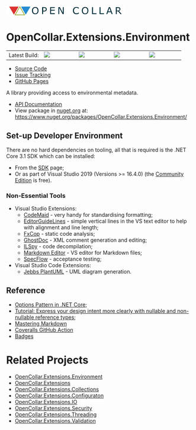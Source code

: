 ![Open Collar](./media/opencollar-logo-320x25x32.png) 
# OpenCollar.Extensions.Environment

<table style="border-style: none; width: 100%;">
    <tr style="border-style: none;">
        <td style="width: 20%; border-style: none;">Latest Build:</td>
        <td style="width: 20%; border-style: none;"><a href="https://github.com/open-collar/OpenCollar.Extensions.Environment/actions"><img src="https://img.shields.io/github/workflow/status/open-collar/OpenCollar.Extensions.Environment/Build and Deploy"/></a></td>
        <td style="width: 20%; border-style: none;"><a href="https://coveralls.io/github/open-collar/OpenCollar.Extensions.Environment?branch=master"><img src="https://coveralls.io/repos/github/open-collar/OpenCollar.Extensions.Environment/badge.svg?branch=master"/></a></td>
        <td style="width: 20%; border-style: none;"><a href="https://www.nuget.org/packages/OpenCollar.Extensions.Environment/"><img src="https://img.shields.io/nuget/vpre/OpenCollar.Extensions.Environment?color=green"/></a></td>
        <td style="width: 20%; border-style: none;"><a href="https://open-collar.github.io/OpenCollar.Extensions.Environment/articles/intro.html"><img src="https://img.shields.io/nuget/dt/OpenCollar.Extensions.Environment?color=green"/></a></td>
    </tr>
</table>

 * [Source Code](https://github.com/open-collar/OpenCollar.Extensions.Environment)
 * [Issue Tracking](https://github.com/open-collar/OpenCollar.Extensions.Environment/issues)
 * [GitHub Pages](https://open-collar.github.io/OpenCollar.Extensions.Environment/)



A library providing access to environmental metadata.

 * [API Documentation](https://open-collar.github.io/OpenCollar.Extensions.Environment/)
 * View package in [nuget.org](https://nuget.org) at: https://www.nuget.org/packages/OpenCollar.Extensions.Environment/

## Set-up Developer Environment

There are no hard dependencies on tooling, all that is required is the 
.NET Core 3.1 SDK which can be installed:

 * From the [SDK](https://dotnet.microsoft.com/download/dotnet-core/3.1) page;
 * Or as part of Visual Studio 2019 (Versions >= 16.4.0) (the
   [Community Edition](https://visualstudio.microsoft.com/vs/community/) is
   free).

### Non-Essential Tools

 * Visual Studio Extensions:
     * [CodeMaid](http://www.codemaid.net/) - very handy for standardising
       formatting;
     * [EditorGuideLines](https://marketplace.visualstudio.com/items?itemName=PaulHarrington.EditorGuidelines) -
       simple vertical lines in the VS text editor to help with alignment and line length;
     * [FxCop](https://docs.microsoft.com/en-us/visualstudio/code-quality/install-fxcop-analyzers?view=vs-2019#to-install-fxcop-analyzers-as-a-vsix) -
       static code analysis;
     * [GhostDoc](https://submain.com/products/ghostdoc.aspx) - XML comment
       generation and editing;
     * [ILSpy](https://marketplace.visualstudio.com/items?itemName=SharpDevelopTeam.ILSpy) -
       code decompilation;
     * [Markdown Editor](https://github.com/madskristensen/MarkdownEditor) -
       VS editor for Markdown files;
     * [SpecFlow](https://specflow.org/) - acceptance testing;
 * Visual Studio Code Extensions:
   * [Jebbs PlantUML](https://marketplace.visualstudio.com/items?itemName=jebbs.plantuml) - UML diagram generation.

## Reference

 * [Options Pattern in .NET Core](https://codeburst.io/options-pattern-in-net-core-a50285aeb18d);
 * [Tutorial: Express your design intent more clearly with nullable and non-nullable reference types](https://docs.microsoft.com/en-us/dotnet/csharp/tutorials/nullable-reference-types);
 * [Mastering Markdown](https://guides.github.com/features/mastering-markdown/)
 * [Coveralls GitHub Action](https://github.com/marketplace/actions/coveralls-github-action)
 * [Badges](https://shields.io/category/build)

# Related Projects

* [OpenCollar.Extensions.Environment](https://github.com/open-collar/OpenCollar.Extensions.Environment)
* [OpenCollar.Extensions](https://github.com/open-collar/OpenCollar.Extensions)
* [OpenCollar.Extensions.Collections](https://github.com/open-collar/OpenCollar.Extensions.Collections)
* [OpenCollar.Extensions.Configuraton](https://github.com/open-collar/OpenCollar.Extensions.Configuraton)
* [OpenCollar.Extensions.IO](https://github.com/open-collar/OpenCollar.Extensions.IO)
* [OpenCollar.Extensions.Security](https://github.com/open-collar/OpenCollar.Extensions.Security)
* [OpenCollar.Extensions.Threading](https://github.com/open-collar/OpenCollar.Extensions.Threading)
* [OpenCollar.Extensions.Validation](https://github.com/open-collar/OpenCollar.Extensions.Validation)